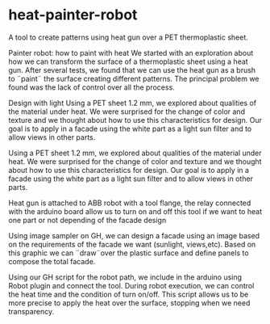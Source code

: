 # heat-painter-robot
A tool to create patterns using heat gun over a PET thermoplastic sheet.

Painter robot: how to paint with heat 
We started with an exploration about how we can transform the surface of a thermoplastic sheet using a heat gun. 
After several tests, we found that we can use the heat gun as a brush to ¨paint¨ the surface creating different patterns. 
The principal problem we found was the lack of control over all the process.


Design with light
Using a PET sheet 1.2 mm, we explored about qualities of the material under heat.
We were surprised for the change of color and texture and we thought about how to use this characteristics for design.
Our goal is to apply in a facade using the white part as a light sun filter and to allow views in other parts.

Using a PET sheet 1.2 mm, we explored about qualities of the material under heat.
We were surprised for the change of color and texture and we thought about how to use this characteristics for design.
Our goal is to apply in a facade using the white part as a light sun filter and to allow views in other parts.

Heat gun is attached to ABB robot with a tool flange, the relay connected with the arduino board allow us to turn on and off this tool if we want to heat one part or not depending of the facade design 

Using image sampler on GH, we can design a facade using an image based on the requirements of the facade we want (sunlight, views,etc). 
Based on this graphic we can ¨draw¨over the plastic surface and define panels to compose the total facade.

Using our GH script for the robot path, we include in the arduino using Robot plugin and connect the tool. During robot execution, we can control the heat time and the condition of turn on/off.
This script allows us to be more precise to apply the heat over the surface, stopping when we need transparency.




